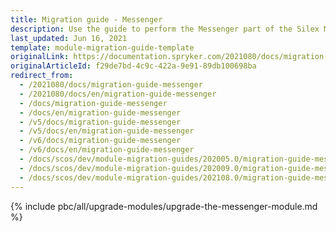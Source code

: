 ```yaml
---
title: Migration guide - Messenger
description: Use the guide to perform the Messenger part of the Silex Migration Effort.
last_updated: Jun 16, 2021
template: module-migration-guide-template
originalLink: https://documentation.spryker.com/2021080/docs/migration-guide-messenger
originalArticleId: f29de7bd-4c9c-422a-9e91-89db100698ba
redirect_from:
  - /2021080/docs/migration-guide-messenger
  - /2021080/docs/en/migration-guide-messenger
  - /docs/migration-guide-messenger
  - /docs/en/migration-guide-messenger
  - /v5/docs/migration-guide-messenger
  - /v5/docs/en/migration-guide-messenger
  - /v6/docs/migration-guide-messenger
  - /v6/docs/en/migration-guide-messenger
  - /docs/scos/dev/module-migration-guides/202005.0/migration-guide-messenger.html
  - /docs/scos/dev/module-migration-guides/202009.0/migration-guide-messenger.html
  - /docs/scos/dev/module-migration-guides/202108.0/migration-guide-messenger.html
---
```


{% include pbc/all/upgrade-modules/upgrade-the-messenger-module.md %} <!-- To edit, see /_includes/pbc/all/upgrade-modules/upgrade-the-messenger-module.md -->
